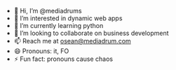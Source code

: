 - 👋 Hi, I’m @mediadrums
- 👀 I’m interested in dynamic web apps
- 🌱 I’m currently learning python
- 💞️ I’m looking to collaborate on business development 
- 📫 Reach me at osean@mediadrum.com
- 😄 Pronouns: it, FO
- ⚡ Fun fact: pronouns cause chaos

<!---
mediadrums/mediadrums is a ✨ special ✨ repository because its `README.md` (this file) appears on your GitHub profile.
You can click the Preview link to take a look at your changes.
--->

